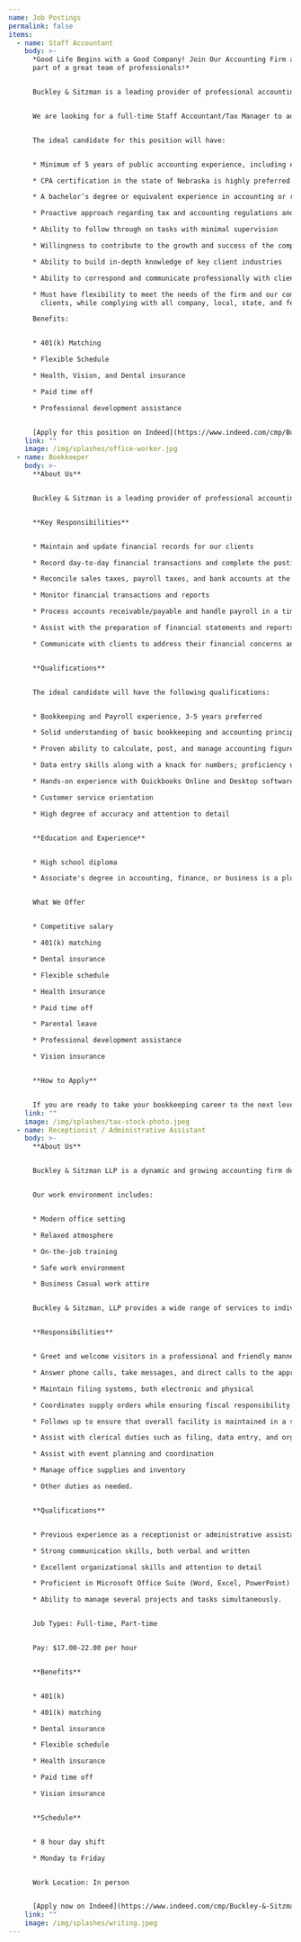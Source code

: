 ```yaml
---
name: Job Postings
permalink: false
items:
  - name: Staff Accountant
    body: >-
      *Good Life Begins with a Good Company! Join Our Accounting Firm and Be a
      part of a great team of professionals!*


      Buckley & Sitzman is a leading provider of professional accounting and consulting services. We are a dynamic and growing accounting firm dedicated to providing excellent financial services to our diverse clientele. Our mission is to help businesses of all sizes manage their finances efficiently and effectively. We pride ourselves on our commitment to excellence, integrity, and personalized service.


      We are looking for a full-time Staff Accountant/Tax Manager to add to our dedicated team of professionals. This position will involve preparing and reviewing individual, business and non-profit tax returns, advising individual and business clients on current tax planning strategies, and supporting other members of our team by providing exceptional client service.


      T﻿he ideal candidate for this position will have:


      * Minimum of 5 years of public accounting experience, including experience in preparation and review of individual, business and non-profit tax returns and/or audit and assurance engagements

      * CPA certification in the state of Nebraska is highly preferred but not required

      * A bachelor’s degree or equivalent experience in accounting or related field is preferred

      * Proactive approach regarding tax and accounting regulations and laws

      * Ability to follow through on tasks with minimal supervision

      * Willingness to contribute to the growth and success of the company

      * Ability to build in-depth knowledge of key client industries

      * Ability to correspond and communicate professionally with clients and within the organization.

      * Must have flexibility to meet the needs of the firm and our commitments to
        clients, while complying with all company, local, state, and federal accounting, tax and financial regulations.

      B﻿enefits:


      * 4﻿01(k) Matching

      * F﻿lexible Schedule

      * H﻿ealth, Vision, and Dental insurance

      * P﻿aid time off

      * P﻿rofessional development assistance


      [A﻿pply for this position on Indeed](https://www.indeed.com/cmp/Buckley-&-Sitzman-LLP-1/jobs?jk=95fce2d38aba2d7e&start=0&clearPrefilter=1)
    link: ""
    image: /img/splashes/office-worker.jpg
  - name: Bookkeeper
    body: >-
      **A﻿bout Us**


      Buckley & Sitzman is a leading provider of professional accounting and consulting services. We are a dynamic and growing accounting firm dedicated to providing excellent financial services to our diverse clientele. Our mission is to help businesses of all sizes manage their finances efficiently and effectively. We pride ourselves on our commitment to excellence, integrity, and personalized service.


      **K﻿ey Responsibilities**


      * Maintain and update financial records for our clients

      * Record day-to-day financial transactions and complete the posting process

      * Reconcile sales taxes, payroll taxes, and bank accounts at the end of each month

      * Monitor financial transactions and reports

      * Process accounts receivable/payable and handle payroll in a timely manner

      * Assist with the preparation of financial statements and reports

      * Communicate with clients to address their financial concerns and queries


      **Q﻿ualifications**


      T﻿he ideal candidate will have the following qualifications:


      * B﻿ookkeeping and Payroll experience, 3-5 years preferred

      * S﻿olid understanding of basic bookkeeping and accounting principles

      * P﻿roven ability to calculate, post, and manage accounting figures and financial records

      * D﻿ata entry skills along with a knack for numbers; proficiency using Microsoft Excel and Word

      * H﻿ands-on experience with Quickbooks Online and Desktop software

      * C﻿ustomer service orientation

      * H﻿igh degree of accuracy and attention to detail


      **E﻿ducation and Experience**


      * H﻿igh school diploma

      * A﻿ssociate's degree in accounting, finance, or business is a plus


      W﻿hat We Offer


      * C﻿ompetitive salary

      * 4﻿01(k) matching

      * D﻿ental insurance

      * F﻿lexible schedule

      * H﻿ealth insurance

      * P﻿aid time off

      * P﻿arental leave

      * P﻿rofessional development assistance

      * V﻿ision insurance


      **H﻿ow to Apply**


      If you are ready to take your bookkeeping career to the next level and make a meaningful impact with a supportive team, we would love to hear from you! Please send your resume and cover letter to [tkennedy@bsncpa.com](mailto:tkennedy@bsncpa.com) with the subject line "Bookkeeper Application – \[Your Name]" or [apply on Indeed](https://www.indeed.com/cmp/Buckley-&-Sitzman-LLP-1/jobs?jk=c3cd48f7c9986951&start=0&clearPrefilter=1)
    link: ""
    image: /img/splashes/tax-stock-photo.jpeg
  - name: Receptionist / Administrative Assistant
    body: >-
      **A﻿bout Us**


      Buckley & Sitzman LLP is a dynamic and growing accounting firm dedicated to providing excellent financial services to our diverse clientele. Our mission is to help businesses of all sizes manage their finances efficiently and effectively. We pride ourselves on our commitment to excellence, integrity, and personalized service.


      Our work environment includes:


      * Modern office setting 

      * Relaxed atmosphere

      * On-the-job training

      * Safe work environment

      * Business Casual work attire


      Buckley & Sitzman, LLP provides a wide range of services to individuals and businesses in a variety of industries. We strive to meet each client's specific needs in planning for the future and meeting their goals in an ever-changing financial and regulatory environment. We are looking to hire an experienced, helpful Administrative Assistant to provide support with the general administrative duties of the team, working directly with our Executive Assistant.


      **R﻿esponsibilities**


      * Greet and welcome visitors in a professional and friendly manner

      * Answer phone calls, take messages, and direct calls to the appropriate person

      * Maintain filing systems, both electronic and physical

      * Coordinates supply orders while ensuring fiscal responsibility.

      * Follows up to ensure that overall facility is maintained in a safe and functional manner

      * Assist with clerical duties such as filing, data entry, and organizing documents

      * Assist with event planning and coordination

      * Manage office supplies and inventory

      * Other duties as needed.


      **Qualifications**


      * Previous experience as a receptionist or administrative assistant preferred

      * Strong communication skills, both verbal and written

      * Excellent organizational skills and attention to detail

      * Proficient in Microsoft Office Suite (Word, Excel, PowerPoint)

      * Ability to manage several projects and tasks simultaneously.


      J﻿ob Types: Full-time, Part-time


      P﻿ay: $17.00-22.00 per hour


      **Benefits**


      * 401(k)

      * 401(k) matching

      * Dental insurance

      * Flexible schedule

      * Health insurance

      * Paid time off

      * Vision insurance


      **Schedule**


      * 8 hour day shift

      * Monday to Friday


      W﻿ork Location: In person


      [A﻿pply now on Indeed](https://www.indeed.com/cmp/Buckley-&-Sitzman-LLP-1/jobs?jk=242c0f195693b41c&start=0&clearPrefilter=1)
    link: ""
    image: /img/splashes/writing.jpeg
---
```

